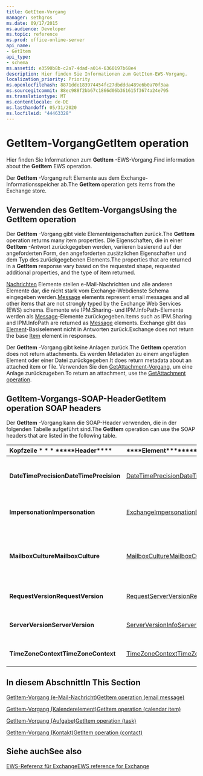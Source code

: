 ```yaml
---
title: GetItem-Vorgang
manager: sethgros
ms.date: 09/17/2015
ms.audience: Developer
ms.topic: reference
ms.prod: office-online-server
api_name:
- GetItem
api_type:
- schema
ms.assetid: e3590b8b-c2a7-4dad-a014-6360197b68e4
description: Hier finden Sie Informationen zum GetItem-EWS-Vorgang.
localization_priority: Priority
ms.openlocfilehash: 8871dde183974454fc27dbddda489e6b0a70f3aa
ms.sourcegitcommit: 88ec988f2bb67c1866d06b361615f3674a24e795
ms.translationtype: MT
ms.contentlocale: de-DE
ms.lasthandoff: 05/31/2020
ms.locfileid: "44463328"
---
```

# <a name="getitem-operation"></a><span data-ttu-id="a0bc9-103">GetItem-Vorgang</span><span class="sxs-lookup"><span data-stu-id="a0bc9-103">GetItem operation</span></span>

<span data-ttu-id="a0bc9-104">Hier finden Sie Informationen zum **GetItem** -EWS-Vorgang.</span><span class="sxs-lookup"><span data-stu-id="a0bc9-104">Find information about the **GetItem** EWS operation.</span></span> 
  
<span data-ttu-id="a0bc9-105">Der **GetItem** -Vorgang ruft Elemente aus dem Exchange-Informationsspeicher ab.</span><span class="sxs-lookup"><span data-stu-id="a0bc9-105">The **GetItem** operation gets items from the Exchange store.</span></span> 
  
## <a name="using-the-getitem-operation"></a><span data-ttu-id="a0bc9-106">Verwenden des GetItem-Vorgangs</span><span class="sxs-lookup"><span data-stu-id="a0bc9-106">Using the GetItem operation</span></span>

<span data-ttu-id="a0bc9-107">Der **GetItem** -Vorgang gibt viele Elementeigenschaften zurück.</span><span class="sxs-lookup"><span data-stu-id="a0bc9-107">The **GetItem** operation returns many item properties.</span></span> <span data-ttu-id="a0bc9-108">Die Eigenschaften, die in einer **GetItem** -Antwort zurückgegeben werden, variieren basierend auf der angeforderten Form, den angeforderten zusätzlichen Eigenschaften und dem Typ des zurückgegebenen Elements.</span><span class="sxs-lookup"><span data-stu-id="a0bc9-108">The properties that are returned in a **GetItem** response vary based on the requested shape, requested additional properties, and the type of item returned.</span></span> 
  
<span data-ttu-id="a0bc9-109">[Nachrichten](message-ex15websvcsotherref.md) Elemente stellen e-Mail-Nachrichten und alle anderen Elemente dar, die nicht stark vom Exchange-Webdienste Schema eingegeben werden.</span><span class="sxs-lookup"><span data-stu-id="a0bc9-109">[Message](message-ex15websvcsotherref.md) elements represent email messages and all other items that are not strongly typed by the Exchange Web Services (EWS) schema.</span></span> <span data-ttu-id="a0bc9-110">Elemente wie IPM.Sharing- und IPM.InfoPath-Elemente werden als [Message](message-ex15websvcsotherref.md)-Elemente zurückgegeben.</span><span class="sxs-lookup"><span data-stu-id="a0bc9-110">Items such as IPM.Sharing and IPM.InfoPath are returned as [Message](message-ex15websvcsotherref.md) elements.</span></span> <span data-ttu-id="a0bc9-111">Exchange gibt das [Element](item.md)-Basiselement nicht in Antworten zurück.</span><span class="sxs-lookup"><span data-stu-id="a0bc9-111">Exchange does not return the base [Item](item.md) element in responses.</span></span> 
  
<span data-ttu-id="a0bc9-112">Der **GetItem** -Vorgang gibt keine Anlagen zurück.</span><span class="sxs-lookup"><span data-stu-id="a0bc9-112">The **GetItem** operation does not return attachments.</span></span> <span data-ttu-id="a0bc9-113">Es werden Metadaten zu einem angefügten Element oder einer Datei zurückgegeben.</span><span class="sxs-lookup"><span data-stu-id="a0bc9-113">It does return metadata about an attached item or file.</span></span> <span data-ttu-id="a0bc9-114">Verwenden Sie den [GetAttachment-Vorgang](getattachment-operation.md), um eine Anlage zurückzugeben.</span><span class="sxs-lookup"><span data-stu-id="a0bc9-114">To return an attachment, use the [GetAttachment operation](getattachment-operation.md).</span></span>
  
## <a name="getitem-operation-soap-headers"></a><span data-ttu-id="a0bc9-115">GetItem-Vorgangs-SOAP-Header</span><span class="sxs-lookup"><span data-stu-id="a0bc9-115">GetItem operation SOAP headers</span></span>

<span data-ttu-id="a0bc9-116">Der **GetItem** -Vorgang kann die SOAP-Header verwenden, die in der folgenden Tabelle aufgeführt sind.</span><span class="sxs-lookup"><span data-stu-id="a0bc9-116">The **GetItem** operation can use the SOAP headers that are listed in the following table.</span></span> 
  
|<span data-ttu-id="a0bc9-117">Kopfzeile \* \* \* \*</span><span class="sxs-lookup"><span data-stu-id="a0bc9-117">\*\*\*\*Header\*\*\*\*</span></span>|<span data-ttu-id="a0bc9-118">\*\*\*\*Element\*\*\*\*</span><span class="sxs-lookup"><span data-stu-id="a0bc9-118">\*\*\*\*Element\*\*\*\*</span></span>|<span data-ttu-id="a0bc9-119">\*\*\*\*Beschreibung\*\*\*\*</span><span class="sxs-lookup"><span data-stu-id="a0bc9-119">\*\*\*\*Description\*\*\*\*</span></span>|
|:-----|:-----|:-----|
|<span data-ttu-id="a0bc9-120">**DateTimePrecision**</span><span class="sxs-lookup"><span data-stu-id="a0bc9-120">**DateTimePrecision**</span></span> <br/> |[<span data-ttu-id="a0bc9-121">DateTimePrecision</span><span class="sxs-lookup"><span data-stu-id="a0bc9-121">DateTimePrecision</span></span>](datetimeprecision.md) <br/> |<span data-ttu-id="a0bc9-122">Gibt die Auflösung der Daten-/Uhrzeitwerte in Antworten vom Server an, entweder in Sekunden oder in Millisekunden.</span><span class="sxs-lookup"><span data-stu-id="a0bc9-122">Specifies the resolution of data/time values in responses from the server, either in seconds or in milliseconds.</span></span>  <br/> |
|<span data-ttu-id="a0bc9-123">**Impersonation**</span><span class="sxs-lookup"><span data-stu-id="a0bc9-123">**Impersonation**</span></span> <br/> |[<span data-ttu-id="a0bc9-124">ExchangeImpersonation</span><span class="sxs-lookup"><span data-stu-id="a0bc9-124">ExchangeImpersonation</span></span>](exchangeimpersonation.md) <br/> |<span data-ttu-id="a0bc9-125">Identifiziert den Benutzer, für den die Clientanwendung einen Identitätswechsel durchführt.</span><span class="sxs-lookup"><span data-stu-id="a0bc9-125">Identifies the user whom the client application is impersonating.</span></span>  <br/> |
|<span data-ttu-id="a0bc9-126">**MailboxCulture**</span><span class="sxs-lookup"><span data-stu-id="a0bc9-126">**MailboxCulture**</span></span> <br/> |[<span data-ttu-id="a0bc9-127">MailboxCulture</span><span class="sxs-lookup"><span data-stu-id="a0bc9-127">MailboxCulture</span></span>](mailboxculture.md) <br/> |<span data-ttu-id="a0bc9-128">Identifiziert die Kultur gemäß der Definition in RFC 3066, "Tags für die Identifizierung von Sprachen", die für den Zugriff auf das Postfach verwendet werden sollen.</span><span class="sxs-lookup"><span data-stu-id="a0bc9-128">Identifies the culture, as defined in RFC 3066, "Tags for the Identification of Languages", to be used to access the mailbox.</span></span>  <br/> |
|<span data-ttu-id="a0bc9-129">**RequestVersion**</span><span class="sxs-lookup"><span data-stu-id="a0bc9-129">**RequestVersion**</span></span> <br/> |[<span data-ttu-id="a0bc9-130">RequestServerVersion</span><span class="sxs-lookup"><span data-stu-id="a0bc9-130">RequestServerVersion</span></span>](requestserverversion.md) <br/> |<span data-ttu-id="a0bc9-131">Gibt die Schemaversion für die Vorgangsanforderung an.</span><span class="sxs-lookup"><span data-stu-id="a0bc9-131">Identifies the schema version for the operation request.</span></span>  <br/> |
|<span data-ttu-id="a0bc9-132">**ServerVersion**</span><span class="sxs-lookup"><span data-stu-id="a0bc9-132">**ServerVersion**</span></span> <br/> |[<span data-ttu-id="a0bc9-133">ServerVersionInfo</span><span class="sxs-lookup"><span data-stu-id="a0bc9-133">ServerVersionInfo</span></span>](serverversioninfo.md) <br/> |<span data-ttu-id="a0bc9-134">Gibt die Version des Servers an, der auf die Anforderung geantwortet hat.</span><span class="sxs-lookup"><span data-stu-id="a0bc9-134">Identifies the version of the server that responded to the request.</span></span>  <br/> |
|<span data-ttu-id="a0bc9-135">**TimeZoneContext**</span><span class="sxs-lookup"><span data-stu-id="a0bc9-135">**TimeZoneContext**</span></span> <br/> |[<span data-ttu-id="a0bc9-136">TimeZoneContext</span><span class="sxs-lookup"><span data-stu-id="a0bc9-136">TimeZoneContext</span></span>](timezonecontext.md) <br/> |<span data-ttu-id="a0bc9-137">Gibt die Zeitzone für alle Antworten vom Server an.</span><span class="sxs-lookup"><span data-stu-id="a0bc9-137">Identifies the time zone to be used for all responses from the server.</span></span>  <br/> |
   
## <a name="in-this-section"></a><span data-ttu-id="a0bc9-138">In diesem Abschnitt</span><span class="sxs-lookup"><span data-stu-id="a0bc9-138">In This Section</span></span>

[<span data-ttu-id="a0bc9-139">GetItem-Vorgang (e-Mail-Nachricht)</span><span class="sxs-lookup"><span data-stu-id="a0bc9-139">GetItem operation (email message)</span></span>](getitem-operation-email-message.md)
  
[<span data-ttu-id="a0bc9-140">GetItem-Vorgang (Kalenderelement)</span><span class="sxs-lookup"><span data-stu-id="a0bc9-140">GetItem operation (calendar item)</span></span>](getitem-operation-calendar-item.md)
  
[<span data-ttu-id="a0bc9-141">GetItem-Vorgang (Aufgabe)</span><span class="sxs-lookup"><span data-stu-id="a0bc9-141">GetItem operation (task)</span></span>](getitem-operation-task.md)
  
[<span data-ttu-id="a0bc9-142">GetItem-Vorgang (Kontakt)</span><span class="sxs-lookup"><span data-stu-id="a0bc9-142">GetItem operation (contact)</span></span>](getitem-operation-contact.md)
  
## <a name="see-also"></a><span data-ttu-id="a0bc9-143">Siehe auch</span><span class="sxs-lookup"><span data-stu-id="a0bc9-143">See also</span></span>



[<span data-ttu-id="a0bc9-144">EWS-Referenz für Exchange</span><span class="sxs-lookup"><span data-stu-id="a0bc9-144">EWS reference for Exchange</span></span>](ews-reference-for-exchange.md)

